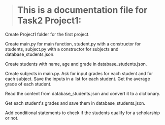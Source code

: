 > # This is a documentation file for Task2 Project1:

Create Project1 folder for the first project.

Create main.py for main function, student.py with a constructor for students, subject.py with a constructor for subjects and database_students.json.

Create students with name, age and grade in database_students.json.

Create subjects in main.py. Ask for input grades for each student and for each subject. Save the inputs in a list for each student. Get the average grade of each student.

Read the content from database_students.json and convert it to a dictionary.

Get each student's grades and save them in database_students.json.

Add conditional statements to check if the students qualify for a scholarship or not.
